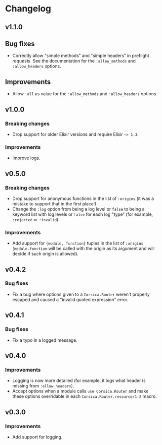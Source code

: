 # Changelog

## v1.1.0

## Bug fixes

  * Correctly allow "simple methods" and "simple headers" in preflight requests. See the documentation for the `:allow_methods` and `:allow_headers` options.

## Improvements

  * Allow `:all` as value for the `:allow_methods` and `:allow_headers` options.

## v1.0.0

### Breaking changes

  * Drop support for older Elixir versions and require Elixir `~> 1.3`.

### Improvements

  * Improve logs.

## v0.5.0

### Breaking changes

  * Drop support for anonymous functions in the list of `:origins` (it was a mistake to support that in the first place!).
  * Change the `:log` option from being a log level or `false` to being a keyword list with log levels or `false` for each log "type" (for example, `:rejected` or `:invalid`).

### Improvements

  * Add support for `{module, function}` tuples in the list of `:origins` (`module.function` will be called with the origin as its argument and will decide if such origin is allowed).

## v0.4.2

### Bug fixes

  * Fix a bug where options given to a `Corsica.Router` weren't properly escaped and caused a "invalid quoted expression" error.

## v0.4.1

### Bug fixes

  * Fix a typo in a logged message.

## v0.4.0

### Improvements

  * Logging is now more detailed (for example, it logs what header is missing from `:allow_headers`).
  * Accept options when a module calls `use Corsica.Router` and make these options overridable in each `Corsica.Router.resource/1-2` macro.

## v0.3.0

### Improvements

* Add support for logging.
